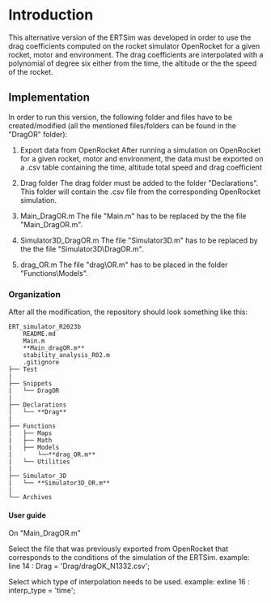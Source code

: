 # Introduction
This alternative version of the ERTSim was developed in order to use the 
drag coefficients computed on the rocket simulator OpenRocket for a given 
rocket, motor and environment. The drag coefficients are interpolated with 
a polynomial of degree six either from the time, the altitude or the the 
speed of the rocket.

## Implementation
In order to run this version, the following folder and files have to be 
created/modified (all the mentioned files/folders can be found in the 
"DragOR" folder): 

   1. Export data from OpenRocket
After running a simulation on OpenRocket for a given rocket, motor and 
environment, the data must be exported on a .csv table containing the time, 
altitude total speed and drag coefficient

   2. Drag folder
The drag folder must be added to the folder "Declarations". This folder 
will contain the .csv file from the corresponding OpenRocket simulation.

   3. Main_DragOR.m
The file "Main.m" has to be replaced by the the file "Main\_DragOR.m".

   4. Simulator3D_DragOR.m
The file "Simulator3D.m" has to be replaced by the the file 
"Simulator3D\DragOR.m".

   5. drag_OR.m
The file "drag\OR.m" has to be placed in the folder "Functions\Models".

### Organization
After all the modification, the repository should look something like this:
```
ERT_simulator_R2023b
    README.md
    Main.m
    **Main_dragOR.m**
    stability_analysis_R02.m
    .gitignore
├── Test
|
├── Snippets
|   └── DragOR
|
├── Declarations 
│   └── **Drag**
|
├── Functions
|   ├── Maps
|   ├── Math
|   ├── Models
|       └──**drag_OR.m**
|   └── Utilities
|
├── Simulator_3D
|   └── **Simulator3D_OR.m**
|
└── Archives

```

#### User guide
On "Main_DragOR.m"

Select the file that was previously exported from OpenRocket that 
corresponds to the conditions of the simulation of the ERTSim.
example:
line 14 : Drag = 'Drag/dragOK_N1332.csv';

Select which type of interpolation needs to be used.
example:
exline 16 : interp_type = 'time';
